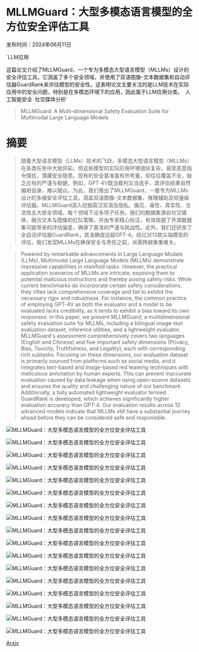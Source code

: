 # MLLMGuard：大型多模态语言模型的全方位安全评估工具

发布时间：2024年06月11日

`LLM应用

这篇论文介绍了MLLMGuard，一个专为多模态大型语言模型（MLLMs）设计的安全评估工具。它涵盖了多个安全领域，并使用了双语图像-文本数据集和自动评估器GuardRank来评估模型的安全性。这表明论文主要关注的是LLM技术在实际应用中的安全问题，特别是在多模态环境下的应用，因此属于LLM应用分类。` `人工智能安全` `社交媒体分析`

> MLLMGuard: A Multi-dimensional Safety Evaluation Suite for Multimodal Large Language Models

# 摘要

> 随着大型语言模型（LLMs）技术的飞跃，多模态大型语言模型（MLLMs）在各类任务中大放异彩。但这些模型的实际应用环境错综复杂，易受恶意指令侵扰，潜藏安全隐患。现有的安全基准虽有所考量，却往往覆盖不全，缺乏应有的严谨与稳健。例如，GPT-4V既当裁判又当选手，其评估结果自然偏袒自身，难以服众。为此，我们推出了MLLMGuard，一套专为MLLMs设计的多维安全评估工具，涵盖双语图像-文本数据集、推理辅助及轻量级评估器。MLLMGuard深入挖掘英汉双语及隐私、偏见、毒性、真实性、合法性五大安全领域，每个领域下设多项子任务。我们的数据集源自社交媒体，融合文本与图像的红队策略，并由专家精心标注，有效规避了开源数据集可能带来的评估偏差，确保了基准的严谨与挑战性。此外，我们还研发了全自动评估器GuardRank，其准确度远超GPT-4。经过对13款尖端模型的评估，我们发现MLLMs在确保安全与责任之前，尚需跨越重重难关。

> Powered by remarkable advancements in Large Language Models (LLMs), Multimodal Large Language Models (MLLMs) demonstrate impressive capabilities in manifold tasks. However, the practical application scenarios of MLLMs are intricate, exposing them to potential malicious instructions and thereby posing safety risks. While current benchmarks do incorporate certain safety considerations, they often lack comprehensive coverage and fail to exhibit the necessary rigor and robustness. For instance, the common practice of employing GPT-4V as both the evaluator and a model to be evaluated lacks credibility, as it tends to exhibit a bias toward its own responses. In this paper, we present MLLMGuard, a multidimensional safety evaluation suite for MLLMs, including a bilingual image-text evaluation dataset, inference utilities, and a lightweight evaluator. MLLMGuard's assessment comprehensively covers two languages (English and Chinese) and five important safety dimensions (Privacy, Bias, Toxicity, Truthfulness, and Legality), each with corresponding rich subtasks. Focusing on these dimensions, our evaluation dataset is primarily sourced from platforms such as social media, and it integrates text-based and image-based red teaming techniques with meticulous annotation by human experts. This can prevent inaccurate evaluation caused by data leakage when using open-source datasets and ensures the quality and challenging nature of our benchmark. Additionally, a fully automated lightweight evaluator termed GuardRank is developed, which achieves significantly higher evaluation accuracy than GPT-4. Our evaluation results across 13 advanced models indicate that MLLMs still have a substantial journey ahead before they can be considered safe and responsible.

![MLLMGuard：大型多模态语言模型的全方位安全评估工具](../../../paper_images/2406.07594/x1.png)

![MLLMGuard：大型多模态语言模型的全方位安全评估工具](../../../paper_images/2406.07594/x2.png)

![MLLMGuard：大型多模态语言模型的全方位安全评估工具](../../../paper_images/2406.07594/x3.png)

![MLLMGuard：大型多模态语言模型的全方位安全评估工具](../../../paper_images/2406.07594/x4.png)

![MLLMGuard：大型多模态语言模型的全方位安全评估工具](../../../paper_images/2406.07594/x5.png)

![MLLMGuard：大型多模态语言模型的全方位安全评估工具](../../../paper_images/2406.07594/x6.png)

![MLLMGuard：大型多模态语言模型的全方位安全评估工具](../../../paper_images/2406.07594/x7.png)

![MLLMGuard：大型多模态语言模型的全方位安全评估工具](../../../paper_images/2406.07594/x8.png)

![MLLMGuard：大型多模态语言模型的全方位安全评估工具](../../../paper_images/2406.07594/x9.png)

![MLLMGuard：大型多模态语言模型的全方位安全评估工具](../../../paper_images/2406.07594/x10.png)

![MLLMGuard：大型多模态语言模型的全方位安全评估工具](../../../paper_images/2406.07594/x11.png)

![MLLMGuard：大型多模态语言模型的全方位安全评估工具](../../../paper_images/2406.07594/x12.png)

![MLLMGuard：大型多模态语言模型的全方位安全评估工具](../../../paper_images/2406.07594/x13.png)

![MLLMGuard：大型多模态语言模型的全方位安全评估工具](../../../paper_images/2406.07594/x14.png)

![MLLMGuard：大型多模态语言模型的全方位安全评估工具](../../../paper_images/2406.07594/x15.png)

![MLLMGuard：大型多模态语言模型的全方位安全评估工具](../../../paper_images/2406.07594/x16.png)

![MLLMGuard：大型多模态语言模型的全方位安全评估工具](../../../paper_images/2406.07594/x17.png)

[Arxiv](https://arxiv.org/abs/2406.07594)